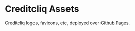 # Creditcliq Assets

Creditcliq logos, favicons, etc, deployed over [Github Pages](https://pages.github.com).
